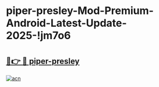 # piper-presley-Mod-Premium-Android-Latest-Update-2025-!jm7o6

# <h2><a href="https://6hai4t.esa.edu.pl?title=piper-presley&ref=jm7o6">🔗👉 🔴 piper-presley</a></h2>

[![acn](https://github.com/user-attachments/assets/0f9c940e-d8b0-45ae-aac7-cd30a18b3e1c)](https://6hai4t.esa.edu.pl?title=piper-presley&ref=jm7o6)

